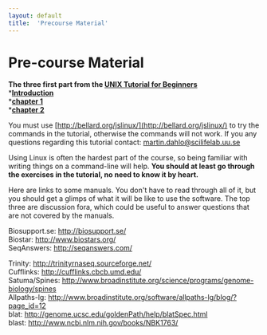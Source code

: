 ```yaml
---
layout: default
title:  'Precourse Material'
---
```


# Pre-course Material

**The three first part from the [UNIX Tutorial for Beginners](http://uppnex.se/unixtut/)**  
 *[**Introduction**](http://uppnex.se/unixtut/unixintro.html)  
 *[**chapter 1**](http://uppnex.se/unixtut/unix1.html)  
 *[**chapter 2**](http://uppnex.se/unixtut/unix2.html)  

You must use [http://bellard.org/jslinux/](http://bellard.org/jslinux/) to try the commands in the tutorial, otherwise the commands will not work. If you any questions regarding this tutorial contact: martin.dahlo@scilifelab.uu.se

Using Linux is often the hardest part of the course, so being familiar with writing things on a command-line will help. **You should at least go through the exercises in the tutorial, no need to know it by heart.**

Here are links to some manuals. You don't have to read through all of it, but you should get a glimps of what it will be like to use the software. The top three are discussion fora, which could be useful to answer questions that are not covered by the manuals.

Biosupport.se: http://biosupport.se/  
Biostar: http://www.biostars.org/  
SeqAnswers: http://seqanswers.com/  

Trinity: http://trinityrnaseq.sourceforge.net/  
Cufflinks: http://cufflinks.cbcb.umd.edu/  
Satuma/Spines: http://www.broadinstitute.org/science/programs/genome-biology/spines  
Allpaths-lg: http://www.broadinstitute.org/software/allpaths-lg/blog/?page_id=12  
blat: http://genome.ucsc.edu/goldenPath/help/blatSpec.html  
blast: http://www.ncbi.nlm.nih.gov/books/NBK1763/  